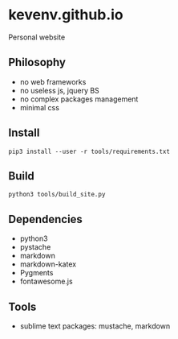 # kevenv.github.io
Personal website

## Philosophy

- no web frameworks
- no useless js, jquery BS
- no complex packages management
- minimal css

## Install

`pip3 install --user -r tools/requirements.txt`

## Build

`python3 tools/build_site.py`

## Dependencies

- python3
- pystache
- markdown
- markdown-katex
- Pygments
- fontawesome.js

## Tools

- sublime text packages: mustache, markdown
